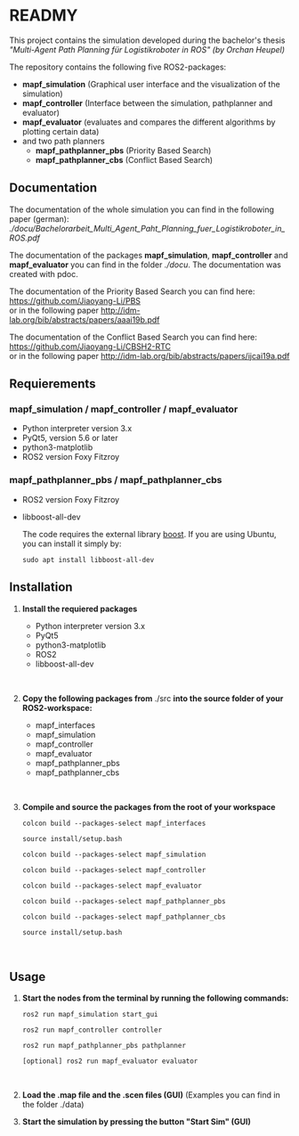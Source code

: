 # READMY

This project contains the simulation developed during the bachelor's thesis *"Multi-Agent Path Planning für Logistikroboter in ROS" (by Orchan Heupel)*

The repository contains the following five ROS2-packages:
* **mapf_simulation** (Graphical user interface and the visualization of the simulation)
* **mapf_controller** (Interface between the simulation, pathplanner and evaluator)
* **mapf_evaluator** (evaluates and compares the different algorithms by plotting certain data)
* and two path planners 
    * **mapf_pathplanner_pbs** (Priority Based Search)
    * **mapf_pathplanner_cbs** (Conflict Based Search)

## Documentation

The documentation of the whole simulation you can find in the following paper (german):   
*./docu/Bachelorarbeit_Multi_Agent_Paht_Planning_fuer_Logistikroboter_in_ROS.pdf*

The documentation of the packages **mapf_simulation**, **mapf_controller** and **mapf_evaluator** you can find in the folder *./docu*. The documentation was created with pdoc. 

The documentation of the Priority Based Search you can find here:  
https://github.com/Jiaoyang-Li/PBS  
or in the following paper http://idm-lab.org/bib/abstracts/papers/aaai19b.pdf  

The documentation of the Conflict Based Search you can find here:  
https://github.com/Jiaoyang-Li/CBSH2-RTC  
or in the following paper http://idm-lab.org/bib/abstracts/papers/ijcai19a.pdf

## Requierements

### mapf_simulation / mapf_controller / mapf_evaluator

* Python interpreter version 3.x
* PyQt5, version 5.6 or later
* python3-matplotlib 
* ROS2 version Foxy Fitzroy


### mapf_pathplanner_pbs / mapf_pathplanner_cbs

* ROS2 version Foxy Fitzroy
* libboost-all-dev

    The code requires the external library [boost](https://www.boost.org/). 
    If you are using Ubuntu, you can install it simply by:
    ```shell script
    sudo apt install libboost-all-dev
    ``` 

## Installation 

1. **Install the requiered packages**
    * Python interpreter version 3.x
    * PyQt5
    * python3-matplotlib
    * ROS2
    * libboost-all-dev
    
    &nbsp;  

2. **Copy the following packages from** ./src **into the source folder of your ROS2-workspace:** 
    * mapf_interfaces
    * mapf_simulation
    * mapf_controller
    * mapf_evaluator
    * mapf_pathplanner_pbs 
    * mapf_pathplanner_cbs 
    
    &nbsp;  


3. **Compile and source the packages from the root of your workspace**

    ```colcon build --packages-select mapf_interfaces ```  
    
    ```source install/setup.bash ```
    
    
    ```colcon build --packages-select mapf_simulation```
    
    ```colcon build --packages-select mapf_controller ```  
    
    ```colcon build --packages-select mapf_evaluator ```  
    
    ```colcon build --packages-select mapf_pathplanner_pbs ```  
    
    ```colcon build --packages-select mapf_pathplanner_cbs ```   
    
    ```source install/setup.bash ```  
    
    &nbsp;  

## Usage 

1.  **Start the nodes from the terminal by running the following commands:**

    ```ros2 run mapf_simulation start_gui ```  

    ```ros2 run mapf_controller controller ```
    
    ```ros2 run mapf_pathplanner_pbs pathplanner  ```
    
    ```[optional] ros2 run mapf_evaluator evaluator ```
    
    &nbsp;  
    
2.  **Load the .map file and the .scen files (GUI)** (Examples you can find in the folder ./data) 
    &nbsp;   

3.  **Start the simulation by pressing the button "Start Sim" (GUI)**




